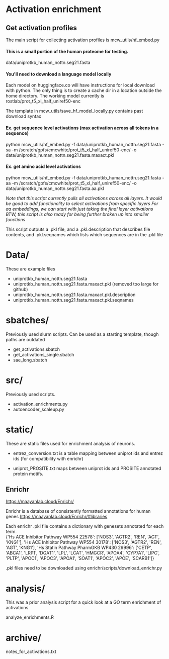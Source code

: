 # Activation enrichment



## Get activation profiles
 
The main script for collecting activation profiles is mcw_utils/hf_embed.py 


#### This is a small portion of the human proteome for testing.

data/uniprotkb_human_nottn.seg21.fasta

#### You'll need to download a language model locally

Each model on huggingface.co will have instructions for local download with python.
The only thing is to create a cache dir in a location outside the home directory.
The working model currently is rostlab/prot_t5_xl_half_uniref50-enc

The template in mcw_utils/save_hf_model_locally.py contains past download syntax


#### Ex. get sequence level activations (max activation across all tokens in a sequence)

python mcw_utils/hf_embed.py -f data/uniprotkb_human_nottn.seg21.fasta -sa  -m /scratch/gpfs/cmcwhite/prot_t5_xl_half_uniref50-enc/  -o data/uniprotkb_human_nottn.seg21.fasta.maxact.pkl


#### Ex. get amino acid level activations 

python mcw_utils/hf_embed.py -f data/uniprotkb_human_nottn.seg21.fasta  -aa  -m /scratch/gpfs/cmcwhite/prot_t5_xl_half_uniref50-enc/  -o  data/uniprotkb_human_nottn.seg21.fasta.aa.pkl

<i>Note that this script currently pulls all activations across all layers. It would be good to add functionality to select activations from specific layers</i>
<i>For aa embeddings, we can start with just taking the final layer activations</i>
<i>BTW, this script is also ready for being further broken up into smaller functions</i>

This script outputs a .pkl file, and a .pkl.description that describes file contents, and .pkl.seqnames which lists which sequences are in the .pkl file


# Data/

These are example files

- uniprotkb_human_nottn.seg21.fasta             
- uniprotkb_human_nottn.seg21.fasta.maxact.pkl  (removed too large for github)
- uniprotkb_human_nottn.seg21.fasta.maxact.pkl.description
- uniprotkb_human_nottn.seg21.fasta.maxact.pkl.seqnames



# sbatches/

Previously used slurm scripts. Can be used as a starting template, though paths are outdated

- get_activations.sbatch
- get_activations_single.sbatch  
- sae_long.sbatch



# src/

Previously used scripts. 

- activation_enrichments.py  
- autoencoder_scaleup.py



# static/

These are static files used for enrichment analysis of neurons.

- entrez_conversion.txt is a table mapping between uniprot ids and entrez ids (for compatibility with enrichr)

- uniprot_PROSITE.txt maps between uniprot ids and PROSITE annotated protein motifs. 


## Enrichr

https://maayanlab.cloud/Enrichr/

Enrichr is a database of consistently formatted annotations for human genes
https://maayanlab.cloud/Enrichr/#libraries

Each enrichr .pkl file contains a dictionary with genesets annotated for each term.  
{'Hs ACE Inhibitor Pathway WP554 22578': ['NOS3', 'AGTR2', 'REN', 'AGT', 'KNG1'], 'Hs ACE Inhibitor Pathway WP554 30178': ['NOS3', 'AGTR2', 'REN', 'AGT', 'KNG1'], 'Hs Statin Pathway PharmGKB WP430 29996': ['CETP', 'ABCA1', 'LRP1', 'DGAT1', 'LPL', 'LCAT', 'HMGCR', 'APOA4', 'CYP7A1', 'LIPC', 'PLTP', 'APOC1', 'APOC3', 'APOA1', 'SOAT1', 'APOC2', 'APOE', 'SCARB1']}

.pkl files need to be downloaded using enrichr/scripts/download_enrichr.py


# analysis/

This was a prior analysis script for a quick look at a GO term enrichment of activations.

analyze_enrichments.R



# archive/

notes_for_activations.txt



